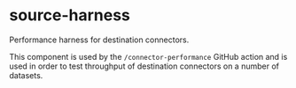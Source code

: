 # source-harness

Performance harness for destination connectors.

This component is used by the `/connector-performance` GitHub action and is used in order to test throughput of
destination connectors on a number of datasets.
